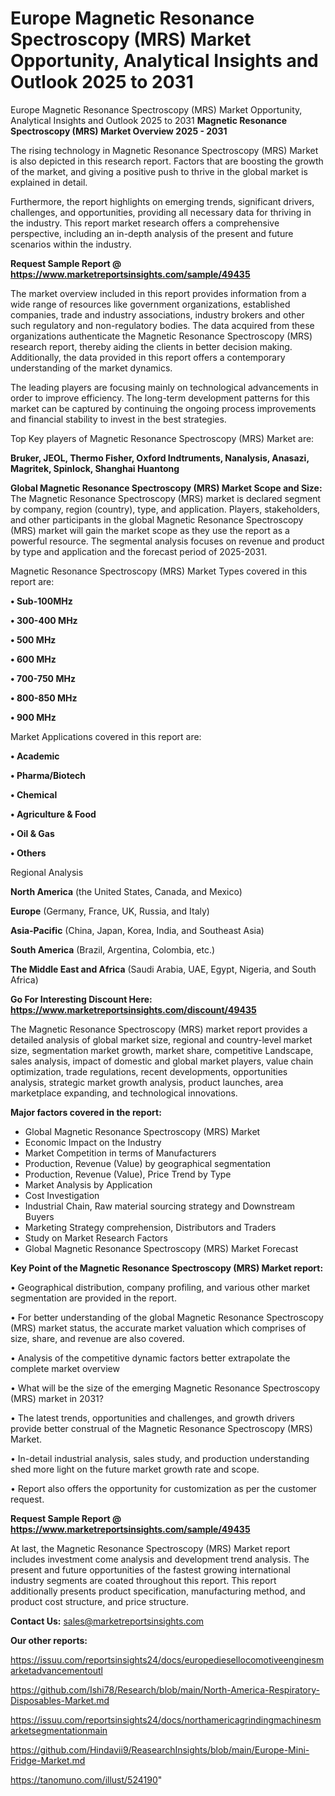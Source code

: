 # Europe Magnetic Resonance Spectroscopy (MRS) Market Opportunity, Analytical Insights and Outlook 2025 to 2031
Europe Magnetic Resonance Spectroscopy (MRS) Market Opportunity, Analytical Insights and Outlook 2025 to 2031
<Strong> Magnetic Resonance Spectroscopy (MRS) Market Overview 2025 - 2031</strong>

The rising technology in Magnetic Resonance Spectroscopy (MRS) Market is also depicted in this research report. Factors that are boosting the growth of the market, and giving a positive push to thrive in the global market is explained in detail.

Furthermore, the report highlights on emerging trends, significant drivers, challenges, and opportunities, providing all necessary data for thriving in the industry. This report market research offers a comprehensive perspective, including an in-depth analysis of the present and future scenarios within the industry.

<strong>Request Sample Report @ <a href=https://www.marketreportsinsights.com/sample/49435>https://www.marketreportsinsights.com/sample/49435</a></strong>

The market overview included in this report provides information from a wide range of resources like government organizations, established companies, trade and industry associations, industry brokers and other such regulatory and non-regulatory bodies. The data acquired from these organizations authenticate the Magnetic Resonance Spectroscopy (MRS) research report, thereby aiding the clients in better decision making. Additionally, the data provided in this report offers a contemporary understanding of the market dynamics.

The leading players are focusing mainly on technological advancements in order to improve efficiency. The long-term development patterns for this market can be captured by continuing the ongoing process improvements and financial stability to invest in the best strategies.

Top Key players of Magnetic Resonance Spectroscopy (MRS) Market are:

<strong>Bruker, JEOL, Thermo Fisher, Oxford Indtruments, Nanalysis, Anasazi, Magritek, Spinlock, Shanghai Huantong</strong>

<strong><b>Global Magnetic Resonance Spectroscopy (MRS) Market Scope and Size:</b></strong>
The Magnetic Resonance Spectroscopy (MRS) market is declared segment by company, region (country), type, and application. Players, stakeholders, and other participants in the global Magnetic Resonance Spectroscopy (MRS) market will gain the market scope as they use the report as a powerful resource. The segmental analysis focuses on revenue and product by type and application and the forecast period of 2025-2031.

Magnetic Resonance Spectroscopy (MRS) Market Types covered in this report are:

<strong>•  Sub-100MHz

•  300-400 MHz

•  500 MHz

•  600 MHz

•  700-750 MHz

•  800-850 MHz

•  900 MHz</strong>

Market Applications covered in this report are:

<strong>•  Academic

•  Pharma/Biotech

•  Chemical

•  Agriculture & Food

•  Oil & Gas

•  Others</strong> 

Regional Analysis

<strong>North America</strong> (the United States, Canada, and Mexico)

<strong>Europe</strong> (Germany, France, UK, Russia, and Italy)

<strong>Asia-Pacific</strong> (China, Japan, Korea, India, and Southeast Asia)

<strong>South America</strong> (Brazil, Argentina, Colombia, etc.)

<strong>The Middle East and Africa</strong> (Saudi Arabia, UAE, Egypt, Nigeria, and South Africa)

<strong>Go For Interesting Discount Here: <a href=https://www.marketreportsinsights.com/discount/49435>https://www.marketreportsinsights.com/discount/49435</a></strong>

The Magnetic Resonance Spectroscopy (MRS) market report provides a detailed analysis of global market size, regional and country-level market size, segmentation market growth, market share, competitive Landscape, sales analysis, impact of domestic and global market players, value chain optimization, trade regulations, recent developments, opportunities analysis, strategic market growth analysis, product launches, area marketplace expanding, and technological innovations.

<strong><b>Major factors covered in the report:</b></strong>
<ul>
  <li>Global Magnetic Resonance Spectroscopy (MRS) Market </li>
  <li>Economic Impact on the Industry</li>
  <li>Market Competition in terms of Manufacturers</li>
  <li>Production, Revenue (Value) by geographical segmentation</li>
  <li>Production, Revenue (Value), Price Trend by Type</li>
  <li>Market Analysis by Application</li>
  <li>Cost Investigation</li>
  <li>Industrial Chain, Raw material sourcing strategy and Downstream Buyers</li>
  <li>Marketing Strategy comprehension, Distributors and Traders</li>
  <li>Study on Market Research Factors</li>
  <li>Global Magnetic Resonance Spectroscopy (MRS) Market Forecast</li>
</ul>

<strong><b>Key Point of the Magnetic Resonance Spectroscopy (MRS) Market report:</b></strong>

• Geographical distribution, company profiling, and various other market segmentation are provided in the report.

• For better understanding of the global Magnetic Resonance Spectroscopy (MRS) market status, the accurate market valuation which comprises of size, share, and revenue are also covered.

• Analysis of the competitive dynamic factors better extrapolate the complete market overview

• What will be the size of the emerging Magnetic Resonance Spectroscopy (MRS) market in 2031?

• The latest trends, opportunities and challenges, and growth drivers provide better construal of the Magnetic Resonance Spectroscopy (MRS) Market.

• In-detail industrial analysis, sales study, and production understanding shed more light on the future market growth rate and scope.

• Report also offers the opportunity for customization as per the customer request.

<strong>Request Sample Report @ <a href=https://www.marketreportsinsights.com/sample/49435>https://www.marketreportsinsights.com/sample/49435</a></strong>

At last, the Magnetic Resonance Spectroscopy (MRS) Market report includes investment come analysis and development trend analysis. The present and future opportunities of the fastest growing international industry segments are coated throughout this report. This report additionally presents product specification, manufacturing method, and product cost structure, and price structure.

<strong>Contact Us:</strong>
sales@marketreportsinsights.com

<strong>Our other reports:</strong>

<a href=https://issuu.com/reportsinsights24/docs/europediesellocomotiveenginesmarketadvancementoutl>https://issuu.com/reportsinsights24/docs/europediesellocomotiveenginesmarketadvancementoutl</a>

<a href=https://github.com/Ishi78/Research/blob/main/North-America-Respiratory-Disposables-Market.md>https://github.com/Ishi78/Research/blob/main/North-America-Respiratory-Disposables-Market.md</a>

<a href=https://issuu.com/reportsinsights24/docs/northamericagrindingmachinesmarketsegmentationmain>https://issuu.com/reportsinsights24/docs/northamericagrindingmachinesmarketsegmentationmain</a>

<a href=https://github.com/Hindavii9/ReasearchInsights/blob/main/Europe-Mini-Fridge-Market.md>https://github.com/Hindavii9/ReasearchInsights/blob/main/Europe-Mini-Fridge-Market.md</a>

<a href=https://tanomuno.com/illust/524190>https://tanomuno.com/illust/524190</a>"
